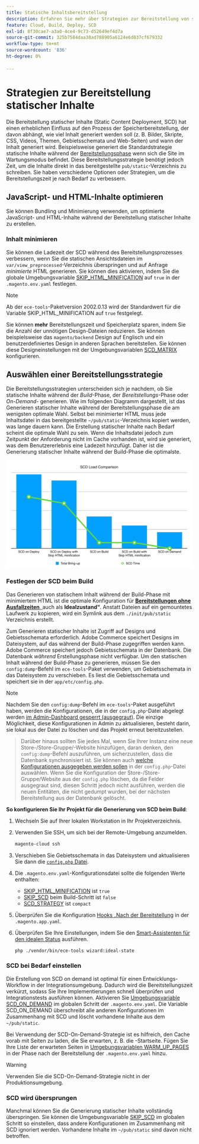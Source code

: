 ```yaml
---
title: Statische Inhaltsbereitstellung
description: Erfahren Sie mehr über Strategien zur Bereitstellung von statischen Inhalten wie Bildern, Skripten und CSS in Adobe Commerce in Cloud-Infrastrukturprojekten.
feature: Cloud, Build, Deploy, SCD
exl-id: 8f30cae7-a3a0-4ce4-9c73-d52649ef4d7a
source-git-commit: 325b7584daa38ad788905a6124e6d037cf679332
workflow-type: tm+mt
source-wordcount: '836'
ht-degree: 0%

---
```


# Strategien zur Bereitstellung statischer Inhalte

Die Bereitstellung statischer Inhalte (Static Content Deployment, SCD) hat einen erheblichen Einfluss auf den Prozess der Speicherbereitstellung, der davon abhängt, wie viel Inhalt generiert werden soll (z. B. Bilder, Skripte, CSS, Videos, Themen, Gebietsschemata und Web-Seiten) und wann der Inhalt generiert wird. Beispielsweise generiert die Standardstrategie statische Inhalte während der [Bereitstellungsphase](process.md#deploy-phase-deploy-phase) wenn sich die Site im Wartungsmodus befindet. Diese Bereitstellungsstrategie benötigt jedoch Zeit, um die Inhalte direkt in das bereitgestellte `pub/static`-Verzeichnis zu schreiben. Sie haben verschiedene Optionen oder Strategien, um die Bereitstellungszeit je nach Bedarf zu verbessern.

## JavaScript- und HTML-Inhalte optimieren

Sie können Bundling und Minimierung verwenden, um optimierte JavaScript- und HTML-Inhalte während der Bereitstellung statischer Inhalte zu erstellen.

### Inhalt minimieren

Sie können die Ladezeit der SCD während des Bereitstellungsprozesses verbessern, wenn Sie die statischen Ansichtsdateien im `var/view_preprocessed`-Verzeichnis überspringen und auf Anfrage _minimierte_ HTML generieren. Sie können dies aktivieren, indem Sie die globale Umgebungsvariable [SKIP_HTML_MINIFICATION](../environment/variables-global.md#skiphtmlminification) auf `true` in der `.magento.env.yaml` festlegen.

>[!NOTE]
>
>Ab der `ece-tools`-Paketversion 2002.0.13 wird der Standardwert für die Variable SKIP_HTML_MINIFICATION auf `true` festgelegt.

Sie können **mehr** Bereitstellungszeit und Speicherplatz sparen, indem Sie die Anzahl der unnötigen Design-Dateien reduzieren. Sie können beispielsweise das `magento/backend` Design auf Englisch und ein benutzerdefiniertes Design in anderen Sprachen bereitstellen. Sie können diese Designeinstellungen mit der Umgebungsvariablen [SCD_MATRIX](../environment/variables-deploy.md#scdmatrix) konfigurieren.

## Auswählen einer Bereitstellungsstrategie

Die Bereitstellungsstrategien unterscheiden sich je nachdem, ob Sie statische Inhalte während der _Build_-Phase, der _Bereitstellungs_-Phase oder _On-Demand-_ generieren. Wie im folgenden Diagramm dargestellt, ist das Generieren statischer Inhalte während der Bereitstellungsphase die am wenigsten optimale Wahl. Selbst bei minimierter HTML muss jede Inhaltsdatei in das bereitgestellte `~/pub/static`-Verzeichnis kopiert werden, was lange dauern kann. Die Erstellung statischer Inhalte nach Bedarf scheint die optimale Wahl zu sein. Wenn die Inhaltsdatei jedoch zum Zeitpunkt der Anforderung nicht im Cache vorhanden ist, wird sie generiert, was dem Benutzererlebnis eine Ladezeit hinzufügt. Daher ist die Generierung statischer Inhalte während der Build-Phase die optimalste.

![SCD-Lastvergleich](../../assets/scd-load-times.png)

### Festlegen der SCD beim Build

Das Generieren von statischem Inhalt während der Build-Phase mit minimiertem HTML ist die optimale Konfiguration für [**Bereitstellungen ohne Ausfallzeiten**, ](reduce-downtime.md) auch als **Idealzustand“**. Anstatt Dateien auf ein gemountetes Laufwerk zu kopieren, wird ein Symlink aus dem `./init/pub/static` Verzeichnis erstellt.

Zum Generieren statischer Inhalte ist Zugriff auf Designs und Gebietsschemata erforderlich. Adobe Commerce speichert Designs im Dateisystem, auf das während der Build-Phase zugegriffen werden kann. Adobe Commerce speichert jedoch Gebietsschemata in der Datenbank. Die Datenbank _während_ Erstellungsphase nicht verfügbar. Um den statischen Inhalt während der Build-Phase zu generieren, müssen Sie den `config:dump`-Befehl im `ece-tools`-Paket verwenden, um Gebietsschemata in das Dateisystem zu verschieben. Es liest die Gebietsschemata und speichert sie in der `app/etc/config.php`.

>[!NOTE]
>Nachdem Sie den `config:dump`-Befehl im `ece-tools`-Paket ausgeführt haben, werden die Konfigurationen, die in der `config.php`-Datei abgelegt werden [im Admin-Dashboard gesperrt (ausgegraut)](https://experienceleague.adobe.com/en/docs/commerce-knowledge-base/kb/troubleshooting/miscellaneous/locked-fields-in-magento-admin). Die einzige Möglichkeit, diese Konfigurationen in Admin zu aktualisieren, besteht darin, sie lokal aus der Datei zu löschen und das Projekt erneut bereitzustellen.
>>Darüber hinaus sollten Sie jedes Mal, wenn Sie Ihrer Instanz eine neue Store-/Store-Gruppe/-Website hinzufügen, daran denken, den `config:dump`-Befehl auszuführen, um sicherzustellen, dass die Datenbank synchronisiert ist. Sie können auch [welche Konfigurationen ausgegeben werden sollen](https://experienceleague.adobe.com/en/docs/commerce-operations/configuration-guide/cli/configuration-management/export-configuration?lang=en) in der `config.php`-Datei auswählen.
>>Wenn Sie die Konfiguration der Store-/Store-Gruppe/Website aus der `config.php` löschen, da die Felder ausgegraut sind, diesen Schritt jedoch nicht ausführen, werden die neuen Entitäten, die nicht gedumpt wurden, bei der nächsten Bereitstellung aus der Datenbank gelöscht.

**So konfigurieren Sie Ihr Projekt für die Generierung von SCD beim Build**:

1. Wechseln Sie auf Ihrer lokalen Workstation in Ihr Projektverzeichnis.
1. Verwenden Sie SSH, um sich bei der Remote-Umgebung anzumelden.

   ```bash
   magento-cloud ssh
   ```

1. Verschieben Sie Gebietsschemata in das Dateisystem und aktualisieren Sie dann die [`config.php` Datei](../development/commerce-version.md#create-a-configphp-file).

1. Die `.magento.env.yaml`-Konfigurationsdatei sollte die folgenden Werte enthalten:

   - [SKIP_HTML_MINIFICATION](../environment/variables-global.md#skip_html_minification) ist `true`
   - [SKIP_SCD](../environment/variables-build.md#skip_scd) beim Build-Schritt ist `false`
   - [SCD_STRATEGY](../environment/variables-build.md#scd_strategy) ist `compact`

1. Überprüfen Sie die Konfiguration [ Hooks „Nach der Bereitstellung](../application/hooks-property.md) in der `.magento.app.yaml`.

1. Überprüfen Sie Ihre Einstellungen, indem Sie den [Smart-Assistenten für den idealen Status](smart-wizards.md) ausführen.

   ```bash
   php ./vendor/bin/ece-tools wizard:ideal-state
   ```

### SCD bei Bedarf einstellen

Die Erstellung von SCD on demand ist optimal für einen Entwicklungs-Workflow in der Integrationsumgebung. Dadurch wird die Bereitstellungszeit verkürzt, sodass Sie Ihre Implementierungen schnell überprüfen und Integrationstests ausführen können. Aktivieren Sie [ Umgebungsvariable SCD_ON_DEMAND](../environment/variables-global.md#scdondemand) im globalen Schritt der `.magento.env.yaml`. Die Variable SCD_ON_DEMAND überschreibt alle anderen Konfigurationen im Zusammenhang mit SCD und löscht vorhandene Inhalte aus dem `~/pub/static`.

Bei Verwendung der SCD-On-Demand-Strategie ist es hilfreich, den Cache vorab mit Seiten zu laden, die Sie erwarten, z. B. die -Startseite. Fügen Sie Ihre Liste der erwarteten Seiten in [ Umgebungsvariablen WARM_UP_PAGES](../environment/variables-post-deploy.md#warmuppages) in der Phase nach der Bereitstellung der `.magento.env.yaml` hinzu.

>[!WARNING]
>
>Verwenden Sie die SCD-On-Demand-Strategie nicht in der Produktionsumgebung.

### SCD wird übersprungen

Manchmal können Sie die Generierung statischer Inhalte vollständig überspringen. Sie können die Umgebungsvariable [SKIP_SCD](../environment/variables-build.md#skipscd) im globalen Schritt so einstellen, dass andere Konfigurationen im Zusammenhang mit SCD ignoriert werden. Vorhandene Inhalte im `~/pub/static` sind davon nicht betroffen.
